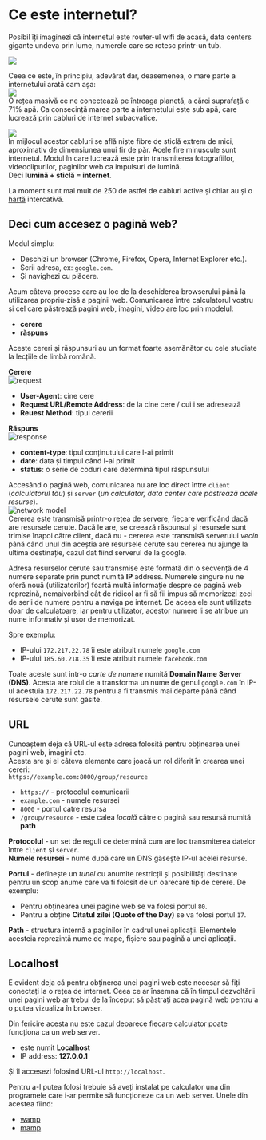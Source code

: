 # Ce este internetul?

​​Posibil îți imaginezi că internetul este router-ul wifi de acasă, data centers gigante undeva prin lume, numerele care se rotesc printr-un tub.

![](../.gitbook/assets/the-internet-imagined.jpg)

Ceea ce este, în principiu, adevărat dar, deasemenea, o mare parte a internetului arată cam așa:  
![](../.gitbook/assets/the-internet.jpg)  
​​O rețea masivă ce ne conectează pe întreaga planetă, a cărei suprafață e 71% apă. Ca consecință marea parte a internetului este sub apă, care lucrează prin cabluri de internet subacvatice.

![](../.gitbook/assets/cable.jpg)  
În mijlocul acestor cabluri se află niște fibre de sticlă extrem de mici, aproximativ de dimensiunea unui fir de păr. Acele fire minuscule sunt internetul. Modul în care lucrează este prin transmiterea fotografiilor, videoclipurilor, paginilor web ca impulsuri de lumină.  
Deci **lumină + sticlă = internet**.

La moment sunt mai mult de 250 de astfel de cabluri active și chiar au și o [hartă](http://submarine-cable-map-2015.telegeography.com/) intercativă.

## Deci cum accesez o pagină web?

Modul simplu:

* Deschizi un browser \(Chrome, Firefox, Opera, Internet Explorer etc.\).
* Scrii adresa, ex: `google.com`.
* Și navighezi cu plăcere.

Acum câteva procese care au loc de la deschiderea browserului până la utilizarea propriu-zisă a paginii web. Comunicarea între calculatorul vostru și cel care păstrează pagini web, imagini, video are loc prin modelul:

* **cerere**
* **răspuns**

Aceste cereri și răspunsuri au un format foarte asemănător cu cele studiate la lecțiile de limbă română.

**Cerere**  
![request](../.gitbook/assets/request.jpg)

* **User-Agent**: cine cere
* **Request URL/Remote Address**: de la cine cere / cui i se adresează
* **Reuest Method**: tipul cererii

**Răspuns**  
![response](../.gitbook/assets/response.jpg)

* **content-type**: tipul conținutului care l-ai primit
* **date**: data și timpul când l-ai primit
* **status**: o serie de coduri care determină tipul răspunsului

Accesând o pagină web, comunicarea nu are loc direct între `client` \(_calculatorul tău_\) și `server` \(_un calculator, data center care păstrează acele resurse_\).  
![network model](../.gitbook/assets/network.jpg)  
Cererea este transmisă printr-o rețea de servere, fiecare verificând dacă are resursele cerute. Dacă le are, se creează răspunsul și resursele sunt trimise înapoi către client, dacă nu - cererea este transmisă serverului _vecin_ până când unul din aceștia are resursele cerute sau cererea nu ajunge la ultima destinație, cazul dat fiind serverul de la google.

Adresa resurselor cerute sau transmise este formată din o secvență de 4 numere separate prin punct numită **IP** address. Numerele singure nu ne oferă nouă \(utilizatorilor\) foartă multă informație despre ce pagină web reprezină, nemaivorbind cât de ridicol ar fi să fii impus să memorizezi zeci de serii de numere pentru a naviga pe internet. De aceea ele sunt utilizate doar de calculatoare, iar pentru utilizator, acestor numere li se atribue un nume informativ și ușor de memorizat.

Spre exemplu:

* IP-ului `172.217.22.78` îi este atribuit numele `google.com`
* IP-ului `185.60.218.35` îi este atribuit numele `facebook.com`

Toate aceste sunt intr-o _carte de numere_ numită **Domain Name Server \(DNS\)**. Acesta are rolul de a transforma un nume de genul `google.com` în IP-ul acestuia `172.217.22.78` pentru a fi transmis mai departe până când resursele cerute sunt găsite.

## URL

Cunoaștem deja că URL-ul este adresa folosită pentru obținearea unei pagini web, imagini etc.  
Acesta are și el câteva elemente care joacă un rol diferit în crearea unei cereri:  
`https://example.com:8000/group/resource`

* `https://` - protocolul comunicarii
* `example.com` - numele resursei
* `8000` - portul catre resursa
* `/group/resource` - este calea _locală_ către o pagină sau resursă numită **path**

**Protocolul** - un set de reguli ce determină cum are loc transmiterea datelor între `client` și `server`.  
**Numele resursei** - nume după care un DNS găsește IP-ul acelei resurse.

**Portul** - definește un _tunel_ cu anumite restricții și posibilități destinate pentru un scop anume care va fi folosit de un oarecare tip de cerere. De exemplu:

* Pentru obținearea unei pagine web se va folosi portul `80`.   
* Pentru a obține **Citatul zilei \(Quote of the Day\)** se va folosi portul `17`.

**Path** - structura internă a paginilor în cadrul unei aplicații. Elementele acesteia reprezintă nume de mape, fișiere sau pagină a unei aplicații.

## Localhost

E evident deja că pentru obținerea unei pagini web este necesar să fiți conectați la o rețea de internet. Ceea ce ar însemna că în timpul dezvoltării unei pagini web ar trebui de la început să păstrați acea pagină web pentru a o putea vizualiza în browser.

Din fericire acesta nu este cazul deoarece fiecare calculator poate funcționa ca un web server.

* este numit **Localhost**
* IP address: **127.0.0.1**

Și îl accesezi folosind URL-ul `http://localhost`.

Pentru a-l putea folosi trebuie să aveți instalat pe calculator una din programele care i-ar permite să funcționeze ca un web server. Unele din acestea fiind:

* [wamp](http://www.wampserver.com/en/)
* [mamp](https://www.mamp.info/en/)

